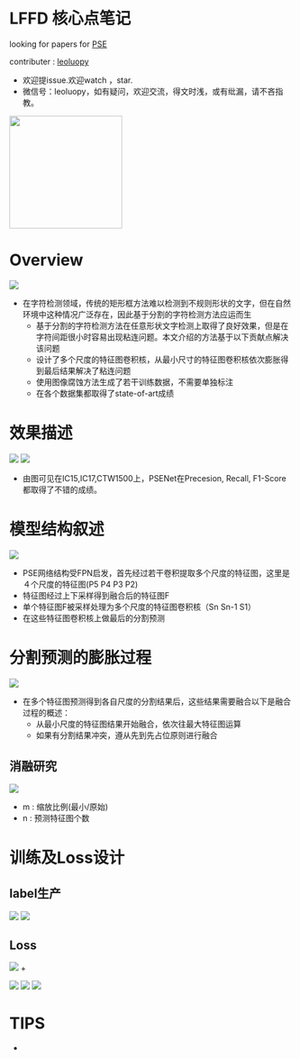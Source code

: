 

# LFFD 核心点笔记

looking for papers for [PSE](https://arxiv.org/abs/1806.02559)

contributer : [leoluopy](https://github.com/leoluopy)

+ 欢迎提issue.欢迎watch ，star.
+ 微信号：leoluopy，如有疑问，欢迎交流，得文时浅，或有纰漏，请不吝指教。

<img width="200" height="200" src="https://github.com/leoluopy/paper_discussing/blob/master/wechat_id.jpeg"/>


# Overview
![](./overview_effe.png)
+ 在字符检测领域，传统的矩形框方法难以检测到不规则形状的文字，但在自然环境中这种情况广泛存在，因此基于分割的字符检测方法应运而生
    + 基于分割的字符检测方法在任意形状文字检测上取得了良好效果，但是在字符间距很小时容易出现粘连问题。本文介绍的方法基于以下贡献点解决该问题
    + 设计了多个尺度的特征图卷积核，从最小尺寸的特征图卷积核依次膨胀得到最后结果解决了粘连问题
    + 使用图像腐蚀方法生成了若干训练数据，不需要单独标注
    + 在各个数据集都取得了state-of-art成绩

# 效果描述
![](./ret_of_curve.png)
![](./compareToother.png)
+ 由图可见在IC15,IC17,CTW1500上，PSENet在Precesion, Recall, F1-Score都取得了不错的成绩。


# 模型结构叙述
![](./netWork.png)
+ PSE网络结构受FPN启发，首先经过若干卷积提取多个尺度的特征图，这里是４个尺度的特征图(P5 P4 P3 P2)
+ 特征图经过上下采样得到融合后的特征图F
+ 单个特征图F被采样处理为多个尺度的特征图卷积核（Sn Sn-1 S1）
+ 在这些特征图卷积核上做最后的分割预测

# 分割预测的膨胀过程
![](./pipeline.png)
+ 在多个特征图预测得到各自尺度的分割结果后，这些结果需要融合以下是融合过程的概述：
    + 从最小尺度的特征图结果开始融合，依次往最大特征图运算
    + 如果有分割结果冲突，遵从先到先占位原则进行融合 


## 消融研究
![](./ablation.png)
+ m : 缩放比例(最小/原始)
+ n : 预测特征图个数

# 训练及Loss设计
## label生产
![](./shrink_formula.png)
![](./shrinkLabel.png)

## Loss
![](./loss_all.png)
+  

![](./loss_seg1.png)
![](./loss_seg2.png)
![](./loss_shrink.png)


# TIPS
+ 



